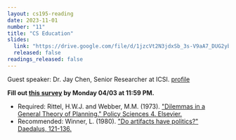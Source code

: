 ```yaml
---
layout: cs195-reading
date: 2023-11-01
number: "11"
title: "CS Education"
slides:
  link: "https://drive.google.com/file/d/1jzcVt2N3jdxSb_3s-V9aA7_DUG2yb35y/view?usp=sharing"
  released: false
readings_released: false
---
```


Guest speaker: Dr. Jay Chen, Senior Researcher at ICSI. [profile](https://chenjay.org/)

**Fill out [this survey][l11_form] by Monday 04/03 at 11:59 PM.**

* Required: Rittel, H.W.J. and Webber, M.M. (1973). ["Dilemmas in a General Theory of Planning." Policy Sciences 4. Elsevier.](https://static.us.edusercontent.com/files/6NmLJoNOAh7UCIAF9t3kn5cF)
* Recommended: Winner, L. (1980). ["Do artifacts have politics?" Daedalus, 121-136.](https://static.us.edusercontent.com/files/9aFMzO6oJahmlTE8XSLvyHB7)

[l11_form]: https://docs.google.com/forms/d/e/1FAIpQLSfv50MQQp0q2XOcGuppZFq0cH2hk2e69gA2mORc0DdzQU6rsA/viewform
